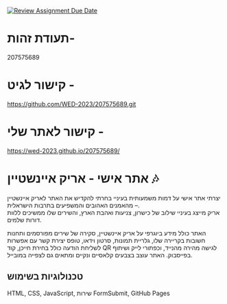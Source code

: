[![Review Assignment Due Date](https://classroom.github.com/assets/deadline-readme-button-22041afd0340ce965d47ae6ef1cefeee28c7c493a6346c4f15d667ab976d596c.svg)](https://classroom.github.com/a/89IMDEJr)

# תעודת זהות- 
207575689 

# קישור לגיט -
https://github.com/WED-2023/207575689.git

# קישור לאתר שלי - 
https://wed-2023.github.io/207575689/

# אתר אישי - אריק איינשטיין 🎶

יצרתי אתר אישי על דמות משמעותית בעיניי
בחרתי להקדיש את האתר לאריק איינשטיין – מהאמנים האהובים והמשפיעים בתרבות הישראלית.  
אריק מייצג בעיניי שילוב של כישרון, צניעות ואהבת הארץ, והשירים שלו ממשיכים ללוות דורות שלמים.

האתר כולל מידע ביוגרפי על אריק איינשטיין, סקירה של שירים מפורסמים ותחנות חשובות בקריירה שלו, גלריית תמונות, סרטון וידאו, טופס יצירת קשר עם אפשרות לשליחת הודעה כולל בחירת חייכן, קוד QR לגישה מהירה מהנייד, וכפתורי לייק ושיתוף בפייסבוק. האתר עוצב בצבעים קלאסיים ונקיים ומתאים גם לצפייה במובייל.

## טכנולוגיות בשימוש

HTML, CSS, JavaScript, שירות FormSubmit, GitHub Pages